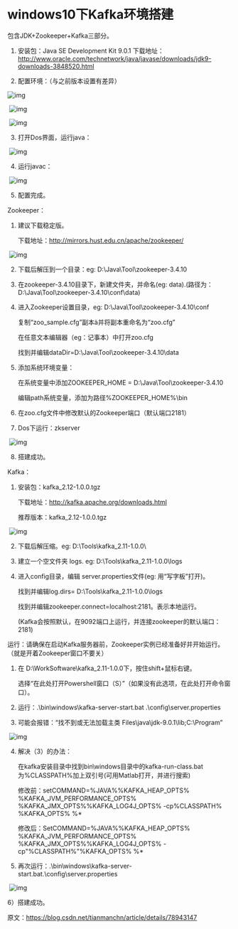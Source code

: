 # windows10下Kafka环境搭建



  包含JDK+Zookeeper+Kafka三部分。

1) 安装包：Java SE Development Kit 9.0.1
      下载地址：http://www.oracle.com/technetwork/java/javase/downloads/jdk9-downloads-3848520.html



2)    配置环境：（与之前版本设置有差异）

![img](https://img-blog.csdn.net/20171231205549337?watermark/2/text/aHR0cDovL2Jsb2cuY3Nkbi5uZXQvdGlhbm1hbmNobg==/font/5a6L5L2T/fontsize/400/fill/I0JBQkFCMA==/dissolve/70/gravity/SouthEast)

​       ![img](https://img-blog.csdn.net/20171231204810251?watermark/2/text/aHR0cDovL2Jsb2cuY3Nkbi5uZXQvdGlhbm1hbmNobg==/font/5a6L5L2T/fontsize/400/fill/I0JBQkFCMA==/dissolve/70/gravity/SouthEast)

​        ![img](https://img-blog.csdn.net/20171231204814006?watermark/2/text/aHR0cDovL2Jsb2cuY3Nkbi5uZXQvdGlhbm1hbmNobg==/font/5a6L5L2T/fontsize/400/fill/I0JBQkFCMA==/dissolve/70/gravity/SouthEast)



3)    打开Dos界面，运行java：

​       ![img](https://img-blog.csdn.net/20171231204818416?watermark/2/text/aHR0cDovL2Jsb2cuY3Nkbi5uZXQvdGlhbm1hbmNobg==/font/5a6L5L2T/fontsize/400/fill/I0JBQkFCMA==/dissolve/70/gravity/SouthEast)



4)    运行javac：             

​           ![img](https://img-blog.csdn.net/20171231204822633?watermark/2/text/aHR0cDovL2Jsb2cuY3Nkbi5uZXQvdGlhbm1hbmNobg==/font/5a6L5L2T/fontsize/400/fill/I0JBQkFCMA==/dissolve/70/gravity/SouthEast)



5)    配置完成。


Zookeeper：
1)    建议下载稳定版。

       下载地址：http://mirrors.hust.edu.cn/apache/zookeeper/


​       ![img](https://img-blog.csdn.net/20171231204826214?watermark/2/text/aHR0cDovL2Jsb2cuY3Nkbi5uZXQvdGlhbm1hbmNobg==/font/5a6L5L2T/fontsize/400/fill/I0JBQkFCMA==/dissolve/70/gravity/SouthEast)

2)    下载后解压到一个目录：eg: D:\Java\Tool\zookeeper-3.4.10



3)    在zookeeper-3.4.10目录下，新建文件夹，并命名(eg: data).(路径为：D:\Java\Tool\zookeeper-3.4.10\conf\data)



4)    进入Zookeeper设置目录，eg: D:\Java\Tool\zookeeper-3.4.10\conf

       复制“zoo_sample.cfg”副本à并将副本重命名为“zoo.cfg”
    
       在任意文本编辑器（eg：记事本）中打开zoo.cfg
    
       找到并编辑dataDir=D:\\Java\\Tool\\zookeeper-3.4.10\\data



5)    添加系统环境变量：

       在系统变量中添加ZOOKEEPER_HOME = D:\Java\Tool\zookeeper-3.4.10
    
       编辑path系统变量，添加为路径%ZOOKEEPER_HOME%\bin



6)    在zoo.cfg文件中修改默认的Zookeeper端口（默认端口2181）



7)    Dos下运行：zkserver

​        ![img](https://img-blog.csdn.net/20171231204830449?watermark/2/text/aHR0cDovL2Jsb2cuY3Nkbi5uZXQvdGlhbm1hbmNobg==/font/5a6L5L2T/fontsize/400/fill/I0JBQkFCMA==/dissolve/70/gravity/SouthEast)

8)    搭建成功。




Kafka：
1)    安装包：kafka_2.12-1.0.0.tgz

       下载地址：http://kafka.apache.org/downloads.html
    
       推荐版本：kafka_2.12-1.0.0.tgz


​          ![img](https://img-blog.csdn.net/20180101001411237?watermark/2/text/aHR0cDovL2Jsb2cuY3Nkbi5uZXQvdGlhbm1hbmNobg==/font/5a6L5L2T/fontsize/400/fill/I0JBQkFCMA==/dissolve/70/gravity/SouthEast)

2)    下载后解压缩。eg: D:\Tools\kafka_2.11-1.0.0\



3)    建立一个空文件夹 logs. eg: D:\Tools\kafka_2.11-1.0.0\logs



4)    进入config目录，编辑 server.properties文件(eg: 用“写字板”打开)。

       找到并编辑log.dirs= D:\\Tools\\kafka_2.11-1.0.0\\logs
    
       找到并编辑zookeeper.connect=localhost:2181。表示本地运行。
    
       (Kafka会按照默认，在9092端口上运行，并连接zookeeper的默认端口：2181)



运行：请确保在启动Kafka服务器前，Zookeeper实例已经准备好并开始运行。（就是开着Zookeeper窗口不要关）

1)    在 D:\WorkSoftware\kafka_2.11-1.0.0下，按住shift+鼠标右键。

       选择“在此处打开Powershell窗口（S）”（如果没有此选项，在此处打开命令窗口）。



2)    运行：.\bin\windows\kafka-server-start.bat .\config\server.properties



3)    可能会报错：“找不到或无法加载主类 Files\java\jdk-9.0.1\lib;C:\Program”

​        ![img](https://img-blog.csdn.net/20171231204837402?watermark/2/text/aHR0cDovL2Jsb2cuY3Nkbi5uZXQvdGlhbm1hbmNobg==/font/5a6L5L2T/fontsize/400/fill/I0JBQkFCMA==/dissolve/70/gravity/SouthEast)



4)    解决（3）的办法：

       在kafka安装目录中找到bin\windows目录中的kafka-run-class.bat为%CLASSPATH%加上双引号(可用Matlab打开，并进行搜索)
    
       修改前：setCOMMAND=%JAVA%%KAFKA_HEAP_OPTS% %KAFKA_JVM_PERFORMANCE_OPTS% %KAFKA_JMX_OPTS%%KAFKA_LOG4J_OPTS% -cp%CLASSPATH% %KAFKA_OPTS% %*   
    
       修改后：SetCOMMAND=%JAVA%%KAFKA_HEAP_OPTS% %KAFKA_JVM_PERFORMANCE_OPTS% %KAFKA_JMX_OPTS%%KAFKA_LOG4J_OPTS% -cp"%CLASSPATH%"%KAFKA_OPTS% %*



5)    再次运行：.\bin\windows\kafka-server-start.bat.\config\server.properties

​        ![img](https://img-blog.csdn.net/20171231204840551?watermark/2/text/aHR0cDovL2Jsb2cuY3Nkbi5uZXQvdGlhbm1hbmNobg==/font/5a6L5L2T/fontsize/400/fill/I0JBQkFCMA==/dissolve/70/gravity/SouthEast)

6）搭建成功。


原文：https://blog.csdn.net/tianmanchn/article/details/78943147 
